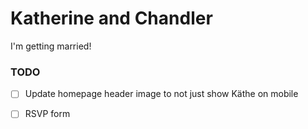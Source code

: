 # Katherine and Chandler

I'm getting married!

### TODO
 - [ ] Update homepage header image to not just show Käthe on mobile
 - [ ] RSVP form
 
